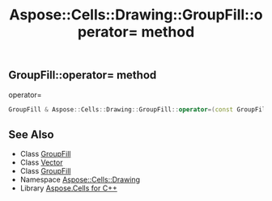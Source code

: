﻿---
title: Aspose::Cells::Drawing::GroupFill::operator= method
linktitle: operator=
second_title: Aspose.Cells for C++ API Reference
description: 'Aspose::Cells::Drawing::GroupFill::operator= method. operator= in C++.'
type: docs
weight: 300
url: /cpp/aspose.cells.drawing/groupfill/operator_asm/
---
## GroupFill::operator= method


operator=

```cpp
GroupFill & Aspose::Cells::Drawing::GroupFill::operator=(const GroupFill &src)
```

## See Also

* Class [GroupFill](../)
* Class [Vector](../../../aspose.cells/vector/)
* Class [GroupFill](../)
* Namespace [Aspose::Cells::Drawing](../../)
* Library [Aspose.Cells for C++](../../../)
